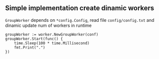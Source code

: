 Simple implementation create dinamic workers
---

`GroupWorker` depends on `*config.Config`, read file `config/config.txt` and dinamic update num of workers in runtime

```golang
groupWorker := worker.NewGroupWorker(conf)
groupWorker.Start(func() {
    time.Sleep(100 * time.Millisecond)
    fmt.Print(".")
})
```